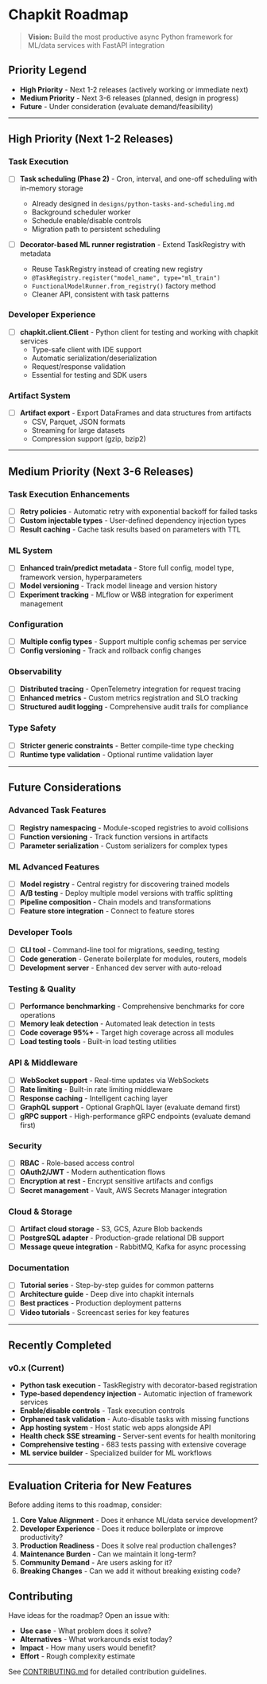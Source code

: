 # Chapkit Roadmap

> **Vision:** Build the most productive async Python framework for ML/data services with FastAPI integration

## Priority Legend
- **High Priority** - Next 1-2 releases (actively working or immediate next)
- **Medium Priority** - Next 3-6 releases (planned, design in progress)
- **Future** - Under consideration (evaluate demand/feasibility)

---

## High Priority (Next 1-2 Releases)

### Task Execution
- [ ] **Task scheduling (Phase 2)** - Cron, interval, and one-off scheduling with in-memory storage
  - Already designed in `designs/python-tasks-and-scheduling.md`
  - Background scheduler worker
  - Schedule enable/disable controls
  - Migration path to persistent scheduling

- [ ] **Decorator-based ML runner registration** - Extend TaskRegistry with metadata
  - Reuse TaskRegistry instead of creating new registry
  - `@TaskRegistry.register("model_name", type="ml_train")`
  - `FunctionalModelRunner.from_registry()` factory method
  - Cleaner API, consistent with task patterns

### Developer Experience
- [ ] **chapkit.client.Client** - Python client for testing and working with chapkit services
  - Type-safe client with IDE support
  - Automatic serialization/deserialization
  - Request/response validation
  - Essential for testing and SDK users

### Artifact System
- [ ] **Artifact export** - Export DataFrames and data structures from artifacts
  - CSV, Parquet, JSON formats
  - Streaming for large datasets
  - Compression support (gzip, bzip2)

---

## Medium Priority (Next 3-6 Releases)

### Task Execution Enhancements
- [ ] **Retry policies** - Automatic retry with exponential backoff for failed tasks
- [ ] **Custom injectable types** - User-defined dependency injection types
- [ ] **Result caching** - Cache task results based on parameters with TTL

### ML System
- [ ] **Enhanced train/predict metadata** - Store full config, model type, framework version, hyperparameters
- [ ] **Model versioning** - Track model lineage and version history
- [ ] **Experiment tracking** - MLflow or W&B integration for experiment management

### Configuration
- [ ] **Multiple config types** - Support multiple config schemas per service
- [ ] **Config versioning** - Track and rollback config changes

### Observability
- [ ] **Distributed tracing** - OpenTelemetry integration for request tracing
- [ ] **Enhanced metrics** - Custom metrics registration and SLO tracking
- [ ] **Structured audit logging** - Comprehensive audit trails for compliance

### Type Safety
- [ ] **Stricter generic constraints** - Better compile-time type checking
- [ ] **Runtime type validation** - Optional runtime validation layer

---

## Future Considerations

### Advanced Task Features
- [ ] **Registry namespacing** - Module-scoped registries to avoid collisions
- [ ] **Function versioning** - Track function versions in artifacts
- [ ] **Parameter serialization** - Custom serializers for complex types

### ML Advanced Features
- [ ] **Model registry** - Central registry for discovering trained models
- [ ] **A/B testing** - Deploy multiple model versions with traffic splitting
- [ ] **Pipeline composition** - Chain models and transformations
- [ ] **Feature store integration** - Connect to feature stores

### Developer Tools
- [ ] **CLI tool** - Command-line tool for migrations, seeding, testing
- [ ] **Code generation** - Generate boilerplate for modules, routers, models
- [ ] **Development server** - Enhanced dev server with auto-reload

### Testing & Quality
- [ ] **Performance benchmarking** - Comprehensive benchmarks for core operations
- [ ] **Memory leak detection** - Automated leak detection in tests
- [ ] **Code coverage 95%+** - Target high coverage across all modules
- [ ] **Load testing tools** - Built-in load testing utilities

### API & Middleware
- [ ] **WebSocket support** - Real-time updates via WebSockets
- [ ] **Rate limiting** - Built-in rate limiting middleware
- [ ] **Response caching** - Intelligent caching layer
- [ ] **GraphQL support** - Optional GraphQL layer (evaluate demand first)
- [ ] **gRPC support** - High-performance gRPC endpoints (evaluate demand first)

### Security
- [ ] **RBAC** - Role-based access control
- [ ] **OAuth2/JWT** - Modern authentication flows
- [ ] **Encryption at rest** - Encrypt sensitive artifacts and configs
- [ ] **Secret management** - Vault, AWS Secrets Manager integration

### Cloud & Storage
- [ ] **Artifact cloud storage** - S3, GCS, Azure Blob backends
- [ ] **PostgreSQL adapter** - Production-grade relational DB support
- [ ] **Message queue integration** - RabbitMQ, Kafka for async processing

### Documentation
- [ ] **Tutorial series** - Step-by-step guides for common patterns
- [ ] **Architecture guide** - Deep dive into chapkit internals
- [ ] **Best practices** - Production deployment patterns
- [ ] **Video tutorials** - Screencast series for key features

---

## Recently Completed

### v0.x (Current)
- **Python task execution** - TaskRegistry with decorator-based registration
- **Type-based dependency injection** - Automatic injection of framework services
- **Enable/disable controls** - Task execution controls
- **Orphaned task validation** - Auto-disable tasks with missing functions
- **App hosting system** - Host static web apps alongside API
- **Health check SSE streaming** - Server-sent events for health monitoring
- **Comprehensive testing** - 683 tests passing with extensive coverage
- **ML service builder** - Specialized builder for ML workflows

---

## Evaluation Criteria for New Features

Before adding items to this roadmap, consider:

1. **Core Value Alignment** - Does it enhance ML/data service development?
2. **Developer Experience** - Does it reduce boilerplate or improve productivity?
3. **Production Readiness** - Does it solve real production challenges?
4. **Maintenance Burden** - Can we maintain it long-term?
5. **Community Demand** - Are users asking for it?
6. **Breaking Changes** - Can we add it without breaking existing code?

## Contributing

Have ideas for the roadmap? Open an issue with:
- **Use case** - What problem does it solve?
- **Alternatives** - What workarounds exist today?
- **Impact** - How many users would benefit?
- **Effort** - Rough complexity estimate

See [CONTRIBUTING.md](CONTRIBUTING.md) for detailed contribution guidelines.
